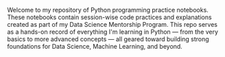 Welcome to my repository of Python programming practice notebooks. These notebooks contain session-wise code practices and explanations created as part of my Data Science Mentorship Program.
This repo serves as a hands-on record of everything I'm learning in Python — from the very basics to more advanced concepts — all geared toward building strong foundations for Data Science, Machine Learning, and beyond.
